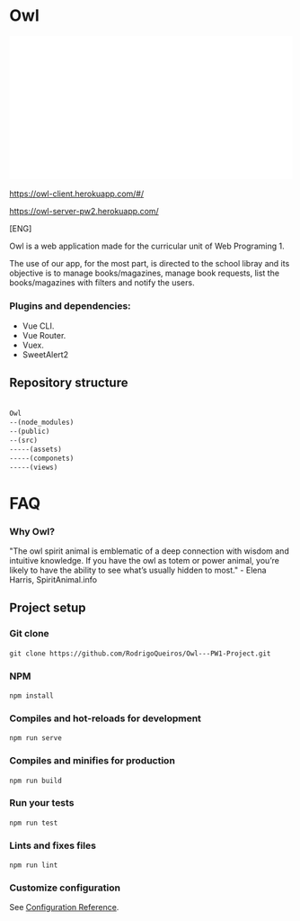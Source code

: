 # Owl
![GitHub Logo ](Owl/src/assets/logo.png)

https://owl-client.herokuapp.com/#/

https://owl-server-pw2.herokuapp.com/

[ENG]

Owl is a web application made for the curricular unit of Web Programing 1.

The use of our app, for the most part, is directed to the school libray and its objective is to manage books/magazines, manage book requests, list the books/magazines with filters and notify the users.


### Plugins and dependencies:
* Vue CLI.
* Vue Router.
* Vuex.
* SweetAlert2

## Repository structure 

```mermaid

Owl  
--(node_modules) 
--(public)
--(src)
-----(assets)
-----(componets)
-----(views)
```

# FAQ

### Why Owl?
"The owl spirit animal is emblematic of a deep connection with wisdom and intuitive knowledge. If you have the owl as totem or power animal, you’re likely to have the ability to see what’s usually hidden to most." - Elena Harris, SpiritAnimal.info



## Project setup

### Git clone
```
git clone https://github.com/RodrigoQueiros/Owl---PW1-Project.git
```

### NPM
```
npm install
```

### Compiles and hot-reloads for development
```
npm run serve
```

### Compiles and minifies for production
```
npm run build
```

### Run your tests
```
npm run test
```

### Lints and fixes files
```
npm run lint
```

### Customize configuration
See [Configuration Reference](https://cli.vuejs.org/config/).




